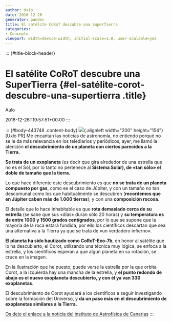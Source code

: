 ```yaml
---
author: Uxío
date: 2016-12-26
generator: pandoc
title: El satélite CoRoT descubre una SuperTierra
categories:
- Concepto
viewport: width=device-width, initial-scale=1.0, user-scalable=yes
---
```


::: {#title-block-header}
# El satélite CoRoT descubre una SuperTierra {#el-satélite-corot-descubre-una-supertierra .title}

Aulo

2016-12-26T19:57:51+00:00
:::

::: {#body-443748 .content-body}
![](http://www.iac.es/img/prensa/prensa573_697m.jpg){.alignleft
width="200" height="154"}\[Uxío PR\] Me encantan las noticias de
astronomía, no entiendo porqué no se le da más relevancia en los
telediarios y periódicos, ayer, me llamó la atención **el descubrimiento
de un planeta con ciertos parecidos a la Tierra.**

**Se trata de un exoplaneta** (es decir que gira alrededor de una
estrella que no es el Sol, por lo tanto no pertenece al **Sistema
Solar), de «tan sólo» el doble de tamaño que la tierra.**

Lo que hace diferente este descubrimiento es que **no se trata de un
planeta compuesto por gas**, como es el caso de Júpiter, y con un tamaño
no tan descomunal como los que habitualmente se descubren (**recordemos
que en Júpiter caben más de 1.000 tierras**), y con una **composición
rocosa**.

El detalle que lo hace inhabitable es que **rota demasiado cerca de su
estrella** (se sabe que sus «días» duran sólo 20 horas) y **su
temperatura es de entre 1000 y 1500 grados centígrados**, por lo que se
supone que la mayoría de la roca estará fundida, por ello los
científicos descartan que sea una alternativa a la Tierra ya que se
trata de «un verdadero infierno».

**El planeta ha sido bautizado como CoRoT-Exo-7b**, en honor al satélite
que lo ha descubierto, el Corot, utilizando una técnica muy lógica, se
enfoca a la estrella, y los científicos esperan a que algún planeta en
su rotación, se cruce en la imagen.

En la ilustración que he puesto, puede verse la estrella por la que
orbita Corot, a la izquierda hay una mancha de la estrella, y **el punto
redondo de abajo es el nuevo exoplaneta descubierto, y con él ya van 330
exoplanetas.**

El descubrimiento de Corot ayudará a los científicos a seguir
investigando sobre la formación del Universo, y **da un paso más en el
descubrimiento de exoplanetas similares a la Tierra.**

[Os dejo el enlace a la noticia del instituto de Astrofísica de
Canarias](http://www.iac.es/divulgacion.php?op1=16&id=573)
:::
